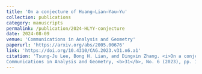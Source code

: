 ```yaml
---
title: 'On a conjecture of Huang–Lian–Yau–Yu'
collection: publications
category: manuscripts
permalink: /publication/2024-HLYY-conjecture
date: 2024-08-09
venue: 'Communications in Analysis and Geometry'
paperurl: 'https://arxiv.org/abs/2005.00676'
link: 'https://doi.org/10.4310/CAG.2023.v31.n6.a1'
citation: 'Tsung-Ju Lee, Bong H. Lian, and Dingxin Zhang. <i>On a conjecture of Huang–Lian–Yau–Yu</i>, 
Communications in Analysis and Geometry, <b>31</b>, No. 6 (2023), pp. 1341–1352. doi: 10.4310/CAG.2023.v31.n6.a1'
---
```

